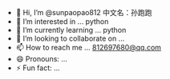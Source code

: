 - 👋 Hi, I’m @sunpaopao812 中文名：孙跑跑
- 👀 I’m interested in ... python
- 🌱 I’m currently learning ...  python
- 💞️ I’m looking to collaborate on ...
- 📫 How to reach me ... 812697680@qq.com
- 😄 Pronouns: ...
- ⚡ Fun fact: ...

<!---
sunpaopao812/sunpaopao812 is a ✨ special ✨ repository because its `README.md` (this file) appears on your GitHub profile.
You can click the Preview link to take a look at your changes.
--->
